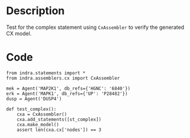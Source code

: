 # Description
Test for the complex statement using `CxAssembler` to verify the generated CX model.

# Code
```
from indra.statements import *
from indra.assemblers.cx import CxAssembler

mek = Agent('MAP2K1', db_refs={'HGNC': '6840'})
erk = Agent('MAPK1', db_refs={'UP': 'P28482'})
dusp = Agent('DUSP4')

def test_complex():
    cxa = CxAssembler()
    cxa.add_statements([st_complex])
    cxa.make_model()
    assert len(cxa.cx['nodes']) == 3

```
